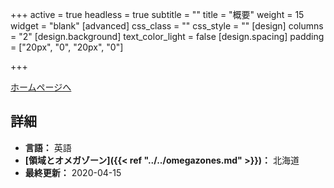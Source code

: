 +++
active = true
headless = true
subtitle = ""
title = "概要"
weight = 15
widget = "blank"
[advanced]
css_class = ""
css_style = ""
[design]
columns = "2"
[design.background]
text_color_light = false
[design.spacing]
padding = ["20px", "0", "20px", "0"]

+++

[ホームページへ](https://ywamniseko.org)

## 詳細

* **言語：** 英語
* **[領域とオメガゾーン]({{< ref "../../omegazones.md" >}})：** 北海道
* **最終更新：** 2020-04-15
